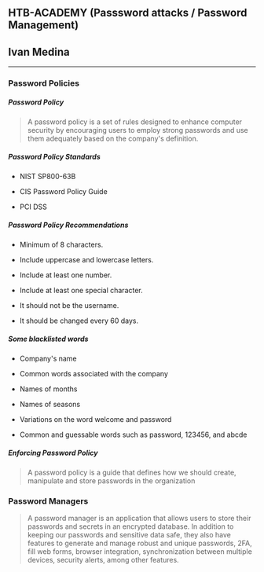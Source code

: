 ## HTB-ACADEMY (Passsword attacks / Password Management)
## Ivan Medina
---

### Password Policies

##### **Password Policy**

> A password policy is a set of rules designed to enhance computer security by encouraging users to employ strong passwords and use them adequately based on the company's definition. 

##### **Password Policy Standards**

- NIST SP800-63B

- CIS Password Policy Guide

- PCI DSS

##### **Password Policy Recommendations**

- Minimum of 8 characters.

- Include uppercase and lowercase letters.

- Include at least one number.

- Include at least one special character.

- It should not be the username.

- It should be changed every 60 days.

##### **Some blacklisted words**


- Company's name

- Common words associated with the company

- Names of months

- Names of seasons

- Variations on the word welcome and password

- Common and guessable words such as password, 123456, and abcde


##### **Enforcing Password Policy**

> A password policy is a guide that defines how we should create, manipulate and store passwords in the organization

### Password Managers

> A password manager is an application that allows users to store their passwords and secrets in an encrypted database. In addition to keeping our passwords and sensitive data safe, they also have features to generate and manage robust and unique passwords, 2FA, fill web forms, browser integration, synchronization between multiple devices, security alerts, among other features.

